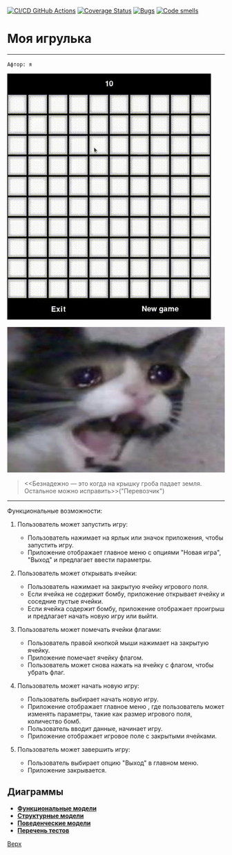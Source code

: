 [![CI/CD GitHub Actions](https://github.com/kozlova22107/orpopro/actions/workflows/main.yml/badge.svg)](https://github.com/kozlova22107/orpopro/actions/workflows/main.yml)
[![Coverage Status](https://coveralls.io/repos/github/kozlova22107/orpopro/badge.svg?branch=main)](https://coveralls.io/github/kozlova22107/orpopro?branch=main)
[![Bugs](https://sonarcloud.io/api/project_badges/measure?project=kozlova22107_orpopro&metric=bugs)](https://sonarcloud.io/summary/new_code?id=kozlova22107_orpopro)
[![Code smells](https://sonarcloud.io/api/project_badges/measure?project=kozlova22107_orpopro&metric=code_smells)](https://sonarcloud.io/dashboard?id=kozlova22107_orpopro)



<a id="anchor"></a>
---
# Моя игрулька
___
```
Афтор: я
```
![video](./video.gif)

![памагити](1637904822_65-koshka-top-p-plachushchego-kota-79.jpg)
> <<Безнадежно — это когда на крышку гроба падает земля. Остальное можно исправить>>("Перевозчик")


---

Функциональные возможности:

1. Пользователь может запустить игру:
   - Пользователь нажимает на ярлык или значок приложения, чтобы запустить игру.
   - Приложение отображает главное меню с опциями "Новая игра",  "Выход" и предлагает ввести параметры.


2. Пользователь может открывать ячейки:
   - Пользователь нажимает на закрытую ячейку игрового поля.
   - Если ячейка не содержит бомбу, приложение открывает ячейку и соседние пустые ячейки.
   - Если ячейка содержит бомбу, приложение отображает проигрыш и предлагает начать новую игру или выйти.

3. Пользователь может помечать ячейки флагами:
   - Пользователь правой кнопкой мыши нажимает на закрытую ячейку.
   - Приложение помечает ячейку флагом.
   - Пользователь может снова нажать на ячейку с флагом, чтобы убрать флаг.

4. Пользователь может начать новую игру:
   - Пользователь выбирает начать новую игру.
   - Приложение отображает главное меню , где пользователь может изменять параметры, такие как размер игрового поля, количество бомб.
   - Пользователь вводит данные, начинает игру.
   - Приложение отображает игровое поле с закрытыми ячейками.

5. Пользователь может завершить игру:
   - Пользователь выбирает опцию "Выход" в главном меню.
   - Приложение закрывается.

## Диаграммы
* [**Функциональные модели**](docs/functions.md)
* [**Структурные модели**](docs/struct.md)
* [**Поведенческие модели**](docs/behavior.md)
* [**Перечень тестов**](docs/descriptions.md)


[Верх](#anchor)

